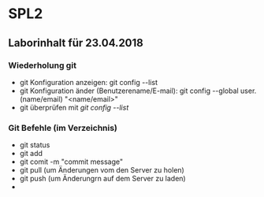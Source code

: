 # SPL2

## Laborinhalt für 23.04.2018

### Wiederholung git

* git Konfiguration anzeigen: git config --list
* git Konfiguration änder (Benutzerename/E-mail): git config --global user.(name/email) "<name/email>"
* git überprüfen mit *git config --list*

### Git Befehle (im Verzeichnis)

* git status
* git add <filename>
* git comit -m "commit message"
* git pull (um Änderungen vom den Server zu holen)
* git push (um Änderungrn auf dem Server zu laden)
*

